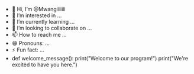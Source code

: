 - 👋 Hi, I’m @Mwangiiiiiii
- 👀 I’m interested in ...
- 🌱 I’m currently learning ...
- 💞️ I’m looking to collaborate on ...
- 📫 How to reach me ...
- 😄 Pronouns: ...
- ⚡ Fun fact: ...
- def welcome_message():
    print("Welcome to our program!")
    print("We're excited to have you here.")

<!---
Mwangiiiiiii/Mwangiiiiiii is a ✨ special ✨ repository because its `README.md` (this file) appears on your GitHub profile.
You can click the Preview link to take a look at your changes.
--->
